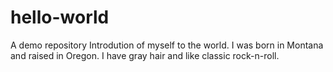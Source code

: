 # hello-world
A demo repository
Introdution of myself to the world.
I was born in Montana and raised in Oregon.
I have gray hair and like classic rock-n-roll.
